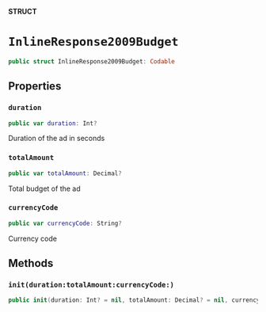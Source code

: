 **STRUCT**

# `InlineResponse2009Budget`

```swift
public struct InlineResponse2009Budget: Codable
```

## Properties
### `duration`

```swift
public var duration: Int?
```

Duration of the ad in seconds

### `totalAmount`

```swift
public var totalAmount: Decimal?
```

Total budget of the ad

### `currencyCode`

```swift
public var currencyCode: String?
```

Currency code

## Methods
### `init(duration:totalAmount:currencyCode:)`

```swift
public init(duration: Int? = nil, totalAmount: Decimal? = nil, currencyCode: String? = nil)
```

